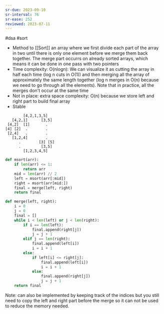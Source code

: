 ```yaml
---
sr-due: 2023-09-10
sr-interval: 76
sr-ease: 252
reviewed: 2023-07-11
---
```


#dsa #sort

- Method to [[Sort]] an array where we first divide each part of the array
  in two until there is only one element before we merge them back together.
  The merge part occurrs on already sorted arrays, which means it can be done in one pass with two pointers
- Time complexity: O(nlogn): We can visualize it as cutting the array in half each time (log n cuts in O(1))
  and then merging all the array of approximately the same length together
  (log n merges in O(n) because we need to go through all the elements).
  Note that in practice, all the merges don't occur at the same time
- Not in place: extra space complexity: O(n) because we store left and right part to build final array
- Stable

```
        [4,2,1,3,5]
   [4,2,1]      [3,5]
 [4,2]  [1]       .
[4] [2]  .        .
 [2,4]   .        .
   [1,2,4]        .
      .        [3] [5]
      .         [3,5]
        [1,2,3,4,5]
```

```python
def msort(arr):
    if len(arr) <= 1:
        return arr
    mid = len(arr) // 2
    left = msort(arr[:mid])
    right = msort(arr[mid:])
    final = merge(left, right)
    return final

def merge(left, right):
    i = 0
    j = 0
    final = []
    while i < len(left) or j < len(right):
        if i == len(left):
            final.append(right[j])
            j = j + 1
        elif j == len(right):
            final.append(left[i])
            i = i + 1
        else:
            if left[i] <= right[j]:
                final.append(left[i])
                i = i + 1
            else:
                final.append(right[j])
                j = j + 1
    return final
```

Note: can also be implemented by keeping track of the indices but you still need to
copy the left and right part before the merge so it can not be used to reduce the memory
needed.
